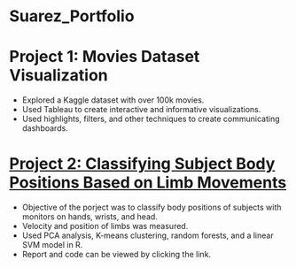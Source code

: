 # Suarez_Portfolio

# Project 1: Movies Dataset Visualization
* Explored a Kaggle dataset with over 100k movies.
* Used Tableau to create interactive and informative visualizations.
* Used highlights, filters, and other techniques to create communicating dashboards.

# [Project 2: Classifying Subject Body Positions Based on Limb Movements](https://github.com/rafasuarez24/position_classification/blob/main/Final_Suarez_Raphael.pdf)
* Objective of the porject was to classify body positions of subjects with monitors on hands, wrists, and head.
* Velocity and position of limbs was measured.
* Used PCA analysis, K-means clustering, random forests, and a linear SVM model in R.
* Report and code can be viewed by clicking the link.

